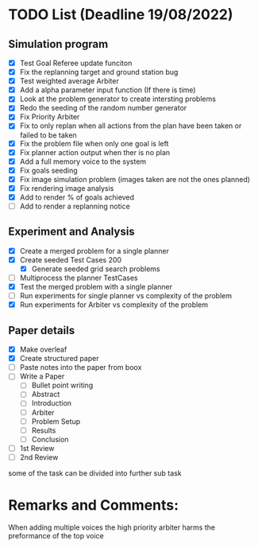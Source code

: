 
# TODO List (Deadline 19/08/2022)
## Simulation program 
- [x] Test Goal Referee update funciton 
- [x] Fix the replanning target and ground station bug
- [x] Test weighted average Arbiter
- [x] Add a alpha parameter input function (If there is time)
- [x] Look at the problem generator to create intersting problems
- [x] Redo the seeding of the random number generator
- [x] Fix Priority Arbiter
- [x] Fix to only replan when all actions from the plan have been taken or failed to be taken
- [x] Fix the problem file when only one goal is left
- [x] Fix planner action output when ther is no plan
- [x] Add a full memory voice to the system
- [x] Fix goals seeding
- [x] Fix image simulation problem (images taken are not the ones planned)
- [x] Fix rendering image analysis
- [x] Add to render % of goals achieved
- [ ] Add to render a replanning notice

## Experiment and Analysis
- [x] Create a merged problem for a single planner
- [x] Create seeded Test Cases 200 
  - [x] Generate seeded grid search problems
- [ ] Multiprocess the planner TestCases
- [x] Test the merged problem with a single planner
- [ ] Run experiments for single planner vs complexity of the problem
- [x] Run experiments for Arbiter vs complexity of the problem

## Paper details
- [x] Make overleaf
- [x] Create structured paper
- [ ] Paste notes into the paper from boox
- [ ] Write a Paper
  - [ ] Bullet point writing 
  - [ ] Abstract
  - [ ] Introduction
  - [ ] Arbiter
  - [ ] Problem Setup
  - [ ] Results
  - [ ] Conclusion
- [ ] 1st Review
- [ ] 2nd Review

some of the task can be divided into further sub task

# Remarks and Comments:
When adding multiple voices the high priority arbiter harms the preformance of the top voice